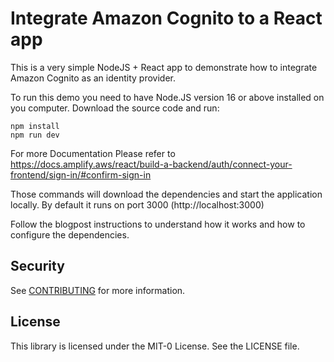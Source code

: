 # Integrate Amazon Cognito to a React app
This is a very simple NodeJS + React app to demonstrate how to integrate Amazon Cognito as an identity provider.

To run this demo you need to have Node.JS version 16 or above installed on you computer.
Download the source code and run:

```
npm install
npm run dev
```

For more Documentation Please refer to 
https://docs.amplify.aws/react/build-a-backend/auth/connect-your-frontend/sign-in/#confirm-sign-in

Those commands will download the dependencies and start the application locally.
By default it runs on port 3000 (http://localhost:3000)

Follow the blogpost instructions to understand how it works and how to configure the dependencies.

## Security
See [CONTRIBUTING](CONTRIBUTING.md#security-issue-notifications) for more information.

## License
This library is licensed under the MIT-0 License. See the LICENSE file.